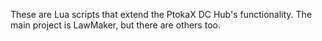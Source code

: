 These are Lua scripts that extend the PtokaX DC Hub's functionality. The main project is LawMaker, but there are others too.
